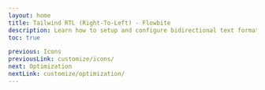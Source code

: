 ```yaml
---
layout: home
title: Tailwind RTL (Right-To-Left) - Flowbite
description: Learn how to setup and configure bidirectional text formats (RTL and LTR) in your project using native Tailwind CSS variants and the Flowbite UI components
toc: true

previous: Icons
previousLink: customize/icons/
next: Optimization
nextLink: customize/optimization/
---
```


